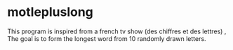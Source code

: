 # motlepluslong
This program is inspired from a french tv show (des chiffres et des lettres) , The goal is to form the longest word from 10 randomly drawn letters.
